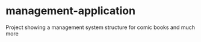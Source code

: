 # management-application
Project showing a management system structure for comic books and much more
